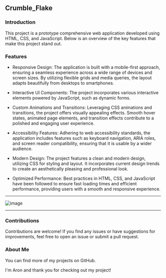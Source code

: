 
## Crumble_Flake
### Introduction
This project is a prototype comprehensive web application developed using HTML, CSS, and JavaScript. Below is an overview of the key features that make this project stand out.

### Features

- Responsive Design: The application is built with a mobile-first approach, ensuring a seamless experience across a wide range of devices and screen sizes. By utilizing flexible grids and media queries, the layout adapts beautifully from desktops to smartphones.

- Interactive UI Components: The project incorporates various interactive elements powered by JavaScript, such as dynamic forms.

- Custom Animations and Transitions: Leveraging CSS animations and transitions, the project offers visually appealing effects. Smooth hover states, animated page elements, and transition effects contribute to a polished and engaging user experience.

- Accessibility Features: Adhering to web accessibility standards, the application includes features such as keyboard navigation, ARIA roles, and screen reader compatibility, ensuring that it is usable by a wider audience.

- Modern Design: The project features a clean and modern design, utilizing CSS for styling and layout. It incorporates current design trends to create an aesthetically pleasing and professional look.

- Optimized Performance: Best practices in HTML, CSS, and JavaScript have been followed to ensure fast loading times and efficient performance, providing users with a smooth and responsive experience.

<hr>

![image](https://github.com/AronSoto/Main_Crumble_Flake/assets/115325057/0016a87c-1be6-428e-9a8b-407755be77d4)

<hr>

### Contributions
Contributions are welcome! If you find any issues or have suggestions for improvements, feel free to open an issue or submit a pull request.

### About Me
You can find more of my projects on GitHub.

I'm Aron and thank you for checking out my project!
